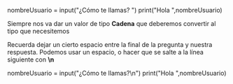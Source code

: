 
nombreUsuario = input("¿Cómo te llamas? ")
print("Hola ",nombreUsuario)

Siempre nos va dar un valor de tipo **Cadena** que deberemos convertir al tipo que necesitemos

Recuerda dejar un cierto espacio entre la final de la pregunta y nuestra respuesta. Podemos usar un espacio, o hacer que se salte a la línea siguiente con **\n**


nombreUsuario = input("¿Cómo te llamas?\n")
print("Hola ",nombreUsuario)
